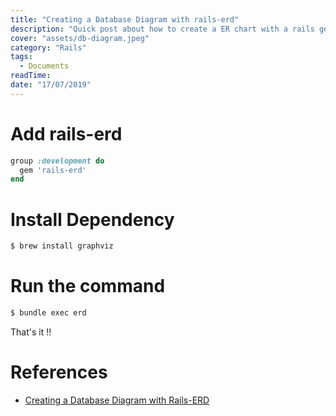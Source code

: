 ```yaml
---
title: "Creating a Database Diagram with rails-erd"
description: "Quick post about how to create a ER chart with a rails gem."
cover: "assets/db-diagram.jpeg"
category: "Rails"
tags:
  - Documents
readTime:
date: "17/07/2019"
---
```

# Add rails-erd

```ruby
group :development do
  gem 'rails-erd'
end
```

# Install Dependency

```bash
$ brew install graphviz
```

# Run the command

```bash
$ bundle exec erd
```
That's it !!

# References
- [Creating a Database Diagram with Rails-ERD](https://ryanboland.com/blog/creating-a-database-diagram-with-rails-erd/)
